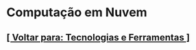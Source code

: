# Computação em Nuvem

<!-- TODO: Desenvolver a descrição detalhada para este documento e o conteúdo específico desta seção. -->

## [[ Voltar para: Tecnologias e Ferramentas ]](../tecnologias-ferramentas.md)